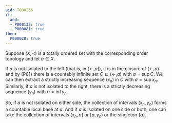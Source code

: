```yaml
---
uid: T000236
if:
  and:
  - P000133: true
  - P000081: true
then:
  P000028: true
---
```


Suppose $(X,<)$ is a totally ordered set with the corresponding order topology and let $a\in X$.

If $a$ is not isolated to the left (that is, in $(\leftarrow,a]$), it is in the closure of $(\leftarrow,a)$ and by {P81} there is a countably infinite set $C\subseteq(\leftarrow,a)$ with $a=\sup C$.  We can then extract a strictly increasing sequence $(x_n)$ in $C$ with $a=\sup x_n$.  Similarly, if $a$ is not isolated to the right, there is a strictly decreasing sequence $(y_n)$ with $a=\inf y_n$.

So, if $a$ is not isolated on either side, the collection of intervals $(x_n,y_n)$ forms a countable local base at $a$.  And if $a$ is isolated on one side or both, one can take the collection of intervals $(x_n,a]$ or $[a,y_n)$ or the singleton $\{a\}$.
